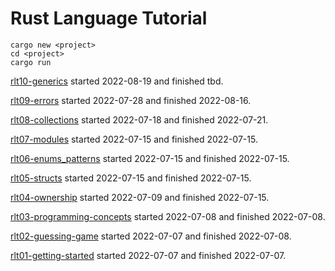 # Rust Language Tutorial

```
cargo new <project>
cd <project>
cargo run
```

[rlt10-generics](https://youtu.be/6rcTSxPJ6Bw)
started 2022-08-19 and finished tbd.

[rlt09-errors](https://youtu.be/wM6o70NAWUI)
started 2022-07-28 and finished 2022-08-16.

[rlt08-collections](https://youtu.be/Zs-pS-egQSs)
started 2022-07-18 and finished 2022-07-21.

[rlt07-modules](https://youtu.be/5RPXgDQrjio)
started 2022-07-15 and finished 2022-07-15.

[rlt06-enums_patterns](https://youtu.be/6rcTSxPJ6Bw)
started 2022-07-15 and finished 2022-07-15.

[rlt05-structs](https://youtu.be/n3bPhdiJm9I)
started 2022-07-15 and finished 2022-07-15.

[rlt04-ownership](https://youtu.be/VFIOSWy93H0)
started 2022-07-09 and finished 2022-07-15.

[rlt03-programming-concepts](https://youtu.be/2V0JaMVjzws)
started 2022-07-08 and finished 2022-07-08.

[rlt02-guessing-game](https://youtu.be/H0xBSbnQYds)
started 2022-07-07 and finished 2022-07-08.

[rlt01-getting-started](https://youtu.be/OX9HJsJUDxA)
started 2022-07-07 and finished 2022-07-07.
